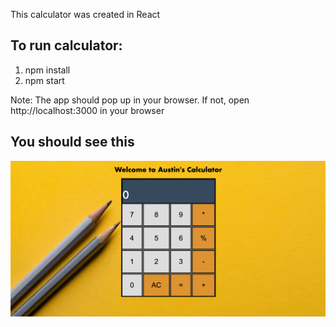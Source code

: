 This calculator was created in React 

## To run calculator: 
1. npm install 
2. npm start

Note: The app should pop up in your browser. If not, open http://localhost:3000 in your browser

## You should see this
![Screenshot](images/calc.png)





